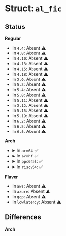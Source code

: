 # Struct: <code>al_fic</code>

## Status
<b>Regular</b>
<ul>
<li>
In <code>4.4</code>: Absent ⚠️
</li>
<li>
In <code>4.8</code>: Absent ⚠️
</li>
<li>
In <code>4.10</code>: Absent ⚠️
</li>
<li>
In <code>4.13</code>: Absent ⚠️
</li>
<li>
In <code>4.15</code>: Absent ⚠️
</li>
<li>
In <code>4.18</code>: Absent ⚠️
</li>
<li>
In <code>5.0</code>: Absent ⚠️
</li>
<li>
In <code>5.3</code>: Absent ⚠️
</li>
<li>
In <code>5.4</code>: Absent ⚠️
</li>
<li>
In <code>5.8</code>: Absent ⚠️
</li>
<li>
In <code>5.11</code>: Absent ⚠️
</li>
<li>
In <code>5.13</code>: Absent ⚠️
</li>
<li>
In <code>5.15</code>: Absent ⚠️
</li>
<li>
In <code>5.19</code>: Absent ⚠️
</li>
<li>
In <code>6.2</code>: Absent ⚠️
</li>
<li>
In <code>6.5</code>: Absent ⚠️
</li>
<li>
In <code>6.8</code>: Absent ⚠️
</li>
</ul>
<b>Arch</b>
<ul>
<li>
<details>
<summary>In <code>arm64</code>: ✅</summary>

```c
struct al_fic {
    void *base;
    struct irq_domain *domain;
    const char *name;
    unsigned int parent_irq;
    enum al_fic_state state;
};
```
</details>
</li>
<li>
<details>
<summary>In <code>armhf</code>: ✅</summary>

```c
struct al_fic {
    void *base;
    struct irq_domain *domain;
    const char *name;
    unsigned int parent_irq;
    enum al_fic_state state;
};
```
</details>
</li>
<li>
<details>
<summary>In <code>ppc64el</code>: ✅</summary>

```c
struct al_fic {
    void *base;
    struct irq_domain *domain;
    const char *name;
    unsigned int parent_irq;
    enum al_fic_state state;
};
```
</details>
</li>
<li>
<details>
<summary>In <code>riscv64</code>: ✅</summary>

```c
struct al_fic {
    void *base;
    struct irq_domain *domain;
    const char *name;
    unsigned int parent_irq;
    enum al_fic_state state;
};
```
</details>
</li>
</ul>
<b>Flavor</b>
<ul>
<li>
In <code>aws</code>: Absent ⚠️
</li>
<li>
In <code>azure</code>: Absent ⚠️
</li>
<li>
In <code>gcp</code>: Absent ⚠️
</li>
<li>
In <code>lowlatency</code>: Absent ⚠️
</li>
</ul>

## Differences
<b>Arch</b>
<ul>
</ul>
